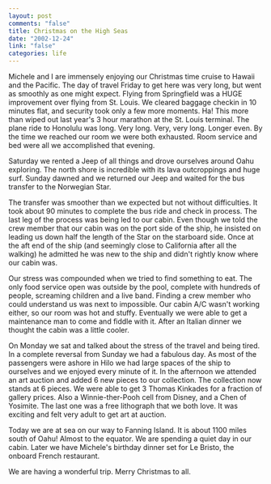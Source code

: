 ```yaml
--- 
layout: post
comments: "false"
title: Christmas on the High Seas
date: "2002-12-24"
link: "false"
categories: life
---
```

Michele and I are immensely enjoying our Christmas time cruise to Hawaii and the Pacific. The day of travel Friday to get here was very long, but went as smoothly as one might expect. Flying from Springfield was a HUGE improvement over flying from St. Louis. We cleared baggage checkin in 10 minutes flat, and security took only a few more moments. Ha! This more than wiped out last year's 3 hour marathon at the St. Louis terminal. The plane ride to Honolulu was long. Very long. Very, very long. Longer even. By the time we reached our room we were both exhausted. Room service and bed were all we accomplished that evening.

Saturday we rented a Jeep of all things and drove ourselves around Oahu exploring. The north shore is incredible with its lava outcroppings and huge surf. Sunday dawned and we returned our Jeep and waited for the bus transfer to the Norwegian Star.

The transfer was smoother than we expected but not without difficulties. It took about 90 minutes to complete the bus ride and check in process. The last leg of the process was being led to our cabin. Even though we told the crew member that our cabin was on the port side of the ship, he insisted on leading us down half the length of the Star on the starboard side. Once at the aft end of the ship (and seemingly close to California after all the walking) he admitted he was new to the ship and didn't rightly know where our cabin was.

Our stress was compounded when we tried to find something to eat. The only food service open was outside by the pool, complete with hundreds of people, screaming children and a live band. Finding a crew member who could understand us was next to impossible. Our cabin A/C wasn't working either, so our room was hot and stuffy. Eventually we were able to get a maintenance man to come and fiddle with it. After an Italian dinner we thought the cabin was a little cooler.

On Monday we sat and talked about the stress of the travel and being tired. In a complete reversal from Sunday we had a fabulous day. As most of the passengers were ashore in Hilo we had large spaces of the ship to ourselves and we enjoyed every minute of it. In the afternoon we attended an art auction and added 6 new pieces to our collection. The collection now stands at 6 pieces. We were able to get 3 Thomas Kinkades for a fraction of gallery prices. Also a Winnie-ther-Pooh cell from Disney, and a Chen of Yosimite. The last one was a free lithograph that we both love. It was exciting and felt very adult to get art at auction.

Today we are at sea on our way to Fanning Island. It is about 1100 miles south of Oahu! Almost to the equator. We are spending a quiet day in our cabin. Later we have Michele's birthday dinner set for Le Bristo, the onboard French restaurant.

We are having a wonderful trip. Merry Christmas to all.


